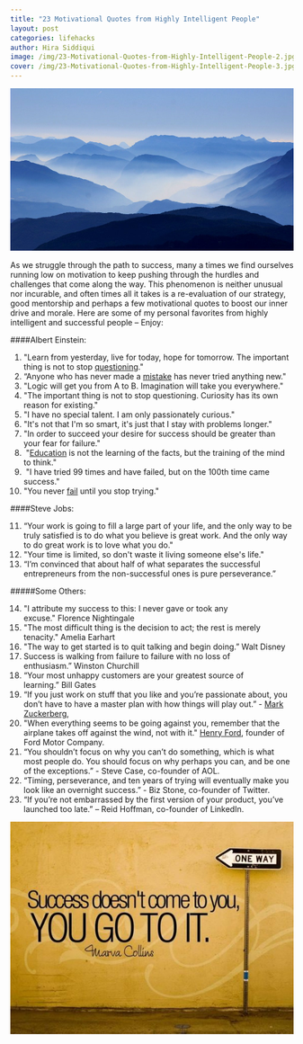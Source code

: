 ```yaml
---
title: "23 Motivational Quotes from Highly Intelligent People"
layout: post
categories: lifehacks
author: Hira Siddiqui
image: /img/23-Motivational-Quotes-from-Highly-Intelligent-People-2.jpg
cover: /img/23-Motivational-Quotes-from-Highly-Intelligent-People-3.jpg
---
```


![Existential - 23 Motivational Quotes from Highly Intelligent People](/img/23-Motivational-Quotes-from-Highly-Intelligent-People.jpg)

As we struggle through the path to success, many a times we find ourselves running low on motivation to keep pushing through the hurdles and challenges that come along the way. This phenomenon is neither unusual nor incurable, and often times all it takes is a re-evaluation of our strategy, good mentorship and perhaps a few motivational quotes to boost our inner drive and morale. Here are some of my personal favorites from highly intelligent and successful people – Enjoy:

####Albert Einstein:

1. "Learn from yesterday, live for today, hope for tomorrow. The important thing is not to stop [questioning](http://www.inc.com/kevin-daum/9-critical-questions-incredibly-successful-people-ask-every-day.html)."
2. “Anyone who has never made a [mistake](http://www.inc.com/kevin-daum/the-5-biggest-mistakes-new-entrepreneurs-always-make.html) has never tried anything new."
3. "Logic will get you from A to B. Imagination will take you everywhere."
4. "The important thing is not to stop questioning. Curiosity has its own reason for existing."
5. "I have no special talent. I am only passionately curious."
6. "It's not that I'm so smart, it's just that I stay with problems longer."
7. "In order to succeed your desire for success should be greater than your fear for failure."
8.  "[Education](http://www.amazon.com/How-Children-Succeed-Curiosity-Character/dp/0544104404/?tag=roarin09-20) is not the learning of the facts, but the training of the mind to think."
9.  "I have tried 99 times and have failed, but on the 100th time came success."
10. "You never [fail](http://www.inc.com/kevin-daum/6-ways-to-turn-failure-into-success-every-time.html) until you stop trying."

####Steve Jobs:

11. “Your work is going to fill a large part of your life, and the only way to be truly satisfied is to do what you believe is great work. And the only way to do great work is to love what you do."
12. "Your time is limited, so don't waste it living someone else's life."
13. “I’m convinced that about half of what separates the successful entrepreneurs from the non-successful ones is pure perseverance.”

#####Some Others:

14. "I attribute my success to this: I never gave or took any excuse." Florence Nightingale
15. "The most difficult thing is the decision to act; the rest is merely tenacity." Amelia Earhart
16. "The way to get started is to quit talking and begin doing.” Walt Disney 
17. Success is walking from failure to failure with no loss of enthusiasm.” Winston Churchill
18. “Your most unhappy customers are your greatest source of learning.” Bill Gates  
19. “If you just work on stuff that you like and you’re passionate about, you don’t have to have a master plan with how things will play out.” - [Mark Zuckerberg](http://startupquote.com/post/2334486964),
20. "When everything seems to be going against you, remember that the airplane takes off against the wind, not with it." [Henry Ford](http://www.brainyquote.com/quotes/quotes/h/henryford132651.html), founder of Ford Motor Company.
21. “You shouldn’t focus on why you can’t do something, which is what most people do. You should focus on why perhaps you can, and be one of the exceptions.” - Steve Case, co-founder of AOL.
22. “Timing, perseverance, and ten years of trying will eventually make you look like an overnight success.” - Biz Stone, co-founder of Twitter.
23. “If you’re not embarrassed by the first version of your product, you’ve launched too late.” – Reid Hoffman, co-founder of LinkedIn.

![Existential - 23 Motivational Quotes from Highly Intelligent People](/img/23-Motivational-Quotes-from-Highly-Intelligent-People.png)